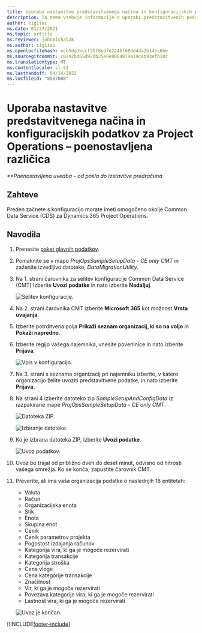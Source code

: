 ```yaml
---
title: Uporaba nastavitve predstavitvenega načina in konfiguracijskih podatkov – poenostavljena različica
description: Ta tema vsebuje informacije o uporabi predstavitvenih podatkov za nastavitev in konfiguracijo za storitev Project Operations.
author: sigitac
ms.date: 01/27/2021
ms.topic: article
ms.reviewer: johnmichalak
ms.author: sigitac
ms.openlocfilehash: ecb5da3bccf35f8ed7e2246f68dd4da2b145c6be
ms.sourcegitcommit: c0792bd65d92db25e0e8864879a19c4b93efb10c
ms.translationtype: MT
ms.contentlocale: sl-SI
ms.lasthandoff: 04/14/2022
ms.locfileid: "8587008"
---
```

# <a name="apply-demo-setup-and-configuration-data-for-project-operations---lite"></a>Uporaba nastavitve predstavitvenega načina in konfiguracijskih podatkov za Project Operations – poenostavljena različica 

_**Poenostavljena uvedba – od posla do izstavitve predračuna_



## <a name="prerequisites"></a>Zahteve

Preden začnete s konfiguracijo morate imeti omogočeno okolje Common Data Service (CDS) za Dynamics 365 Project Operations.


## <a name="instructions"></a>Navodila

1. Prenesite [paket glavnih podatkov](https://download.microsoft.com/download/3/4/1/341bf279-a64f-4baa-af31-ce624859b518/ProjOpsSampleSetupData-%20CE%20only.zip). 
2. Pomaknite se v mapo *ProjOpsSampleSetupData - CE only CMT* in zaženite izvedljivo datoteko, *DataMigrationUtility*.
3. Na 1. strani čarovnika za selitev konfiguracije Common Data Service (CMT) izberite **Uvozi podatke** in nato izberite **Nadaljuj**.

    ![Selitev konfiguracije.](./media/1ConfigurationMigration.png)

4. Na 2. strani čarovnika CMT izberite **Microsoft 365** kot možnost **Vrsta uvajanja**.
5. Izberite potrditvena polja **Prikaži seznam organizacij, ki so na voljo** in **Pokaži napredno**.
6. Izberite regijo vašega najemnika, vnesite poverilnice in nato izberite **Prijava**.

   ![Vpis v konfiguracijo.](./media/2ConfigurationSignin.png)

7. Na 3. strani s seznama organizacij pri najemniku izberite, v katero organizacijo želite uvoziti predstavitvene podatke, in nato izberite **Prijava**.
8. Na strani 4 izberite datoteko zip *SampleSetupAndConfigData* iz razpakirane mape *ProjOpsSampleSetupData - CE only CMT*.

   ![Datoteka ZIP.](./media/3ZipFile.png)

   ![Izbiranje datoteke.](./media/4SelectAFile.png)

9. Ko je izbrana datoteka ZIP, izberite **Uvozi podatke**.

   ![Uvoz podatkov.](./media/5ImportData.png)

10. Uvoz bo trajal od približno dveh do deset minut, odvisno od hitrosti vašega omrežja. Ko se konča, zapustite čarovnik CMT. 
11. Preverite, ali ima vaša organizacija podatke o naslednjih 18 entitetah:

    -   Valuta
    -   Račun
    -   Organizacijska enota
    -   Stik
    -   Enota
    -   Skupina enot
    -   Cenik
    -   Cenik parametrov projekta 
    -   Pogostost izdajanja računov
    -   Kategorija vira, ki ga je mogoče rezervirati
    -   Kategorija transakcije
    -   Kategorija stroška
    -   Cena vloge
    -   Cena kategorije transakcije
    -   Značilnost
    -   Vir, ki ga je mogoče rezervirati
    -   Povezava kategorije vira, ki ga je mogoče rezervirati
    -   Lastnost vira, ki ga je mogoče rezervirati

    ![Uvoz je končan.](./media/6CompleteImport.png)


[!INCLUDE[footer-include](../includes/footer-banner.md)]
